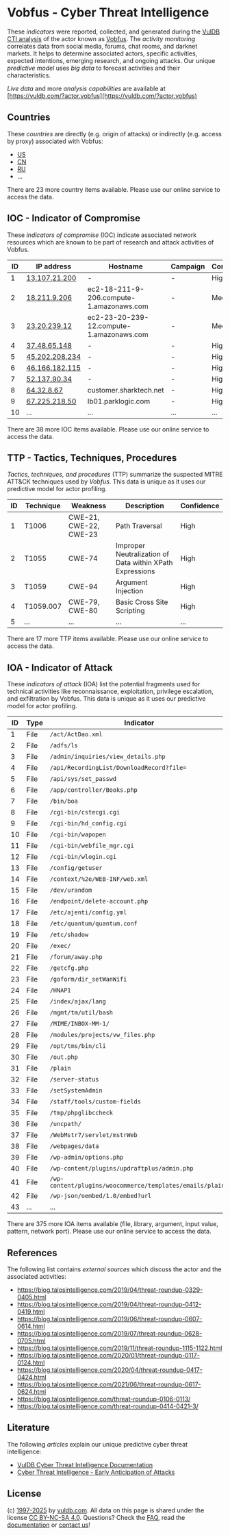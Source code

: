 # Vobfus - Cyber Threat Intelligence

These _indicators_ were reported, collected, and generated during the [VulDB CTI analysis](https://vuldb.com/?kb.cti) of the actor known as [Vobfus](https://vuldb.com/?actor.vobfus). The _activity monitoring_ correlates data from social media, forums, chat rooms, and darknet markets. It helps to determine associated actors, specific activities, expected intentions, emerging research, and ongoing attacks. Our unique _predictive model_ uses _big data_ to forecast activities and their characteristics.

_Live data_ and more _analysis capabilities_ are available at [https://vuldb.com/?actor.vobfus](https://vuldb.com/?actor.vobfus)

## Countries

These _countries_ are directly (e.g. origin of attacks) or indirectly (e.g. access by proxy) associated with Vobfus:

* [US](https://vuldb.com/?country.us)
* [CN](https://vuldb.com/?country.cn)
* [RU](https://vuldb.com/?country.ru)
* ...

There are 23 more country items available. Please use our online service to access the data.

## IOC - Indicator of Compromise

These _indicators of compromise_ (IOC) indicate associated network resources which are known to be part of research and attack activities of Vobfus.

ID | IP address | Hostname | Campaign | Confidence
-- | ---------- | -------- | -------- | ----------
1 | [13.107.21.200](https://vuldb.com/?ip.13.107.21.200) | - | - | High
2 | [18.211.9.206](https://vuldb.com/?ip.18.211.9.206) | ec2-18-211-9-206.compute-1.amazonaws.com | - | Medium
3 | [23.20.239.12](https://vuldb.com/?ip.23.20.239.12) | ec2-23-20-239-12.compute-1.amazonaws.com | - | Medium
4 | [37.48.65.148](https://vuldb.com/?ip.37.48.65.148) | - | - | High
5 | [45.202.208.234](https://vuldb.com/?ip.45.202.208.234) | - | - | High
6 | [46.166.182.115](https://vuldb.com/?ip.46.166.182.115) | - | - | High
7 | [52.137.90.34](https://vuldb.com/?ip.52.137.90.34) | - | - | High
8 | [64.32.8.67](https://vuldb.com/?ip.64.32.8.67) | customer.sharktech.net | - | High
9 | [67.225.218.50](https://vuldb.com/?ip.67.225.218.50) | lb01.parklogic.com | - | High
10 | ... | ... | ... | ...

There are 38 more IOC items available. Please use our online service to access the data.

## TTP - Tactics, Techniques, Procedures

_Tactics, techniques, and procedures_ (TTP) summarize the suspected MITRE ATT&CK techniques used by _Vobfus_. This data is unique as it uses our predictive model for actor profiling.

ID | Technique | Weakness | Description | Confidence
-- | --------- | -------- | ----------- | ----------
1 | T1006 | CWE-21, CWE-22, CWE-23 | Path Traversal | High
2 | T1055 | CWE-74 | Improper Neutralization of Data within XPath Expressions | High
3 | T1059 | CWE-94 | Argument Injection | High
4 | T1059.007 | CWE-79, CWE-80 | Basic Cross Site Scripting | High
5 | ... | ... | ... | ...

There are 17 more TTP items available. Please use our online service to access the data.

## IOA - Indicator of Attack

These _indicators of attack_ (IOA) list the potential fragments used for technical activities like reconnaissance, exploitation, privilege escalation, and exfiltration by Vobfus. This data is unique as it uses our predictive model for actor profiling.

ID | Type | Indicator | Confidence
-- | ---- | --------- | ----------
1 | File | `/act/ActDao.xml` | High
2 | File | `/adfs/ls` | Medium
3 | File | `/admin/inquiries/view_details.php` | High
4 | File | `/api/RecordingList/DownloadRecord?file=` | High
5 | File | `/api/sys/set_passwd` | High
6 | File | `/app/controller/Books.php` | High
7 | File | `/bin/boa` | Medium
8 | File | `/cgi-bin/cstecgi.cgi` | High
9 | File | `/cgi-bin/hd_config.cgi` | High
10 | File | `/cgi-bin/wapopen` | High
11 | File | `/cgi-bin/webfile_mgr.cgi` | High
12 | File | `/cgi-bin/wlogin.cgi` | High
13 | File | `/config/getuser` | High
14 | File | `/context/%2e/WEB-INF/web.xml` | High
15 | File | `/dev/urandom` | Medium
16 | File | `/endpoint/delete-account.php` | High
17 | File | `/etc/ajenti/config.yml` | High
18 | File | `/etc/quantum/quantum.conf` | High
19 | File | `/etc/shadow` | Medium
20 | File | `/exec/` | Low
21 | File | `/forum/away.php` | High
22 | File | `/getcfg.php` | Medium
23 | File | `/goform/dir_setWanWifi` | High
24 | File | `/HNAP1` | Low
25 | File | `/index/ajax/lang` | High
26 | File | `/mgmt/tm/util/bash` | High
27 | File | `/MIME/INBOX-MM-1/` | High
28 | File | `/modules/projects/vw_files.php` | High
29 | File | `/opt/tms/bin/cli` | High
30 | File | `/out.php` | Medium
31 | File | `/plain` | Low
32 | File | `/server-status` | High
33 | File | `/setSystemAdmin` | High
34 | File | `/staff/tools/custom-fields` | High
35 | File | `/tmp/phpglibccheck` | High
36 | File | `/uncpath/` | Medium
37 | File | `/WebMstr7/servlet/mstrWeb` | High
38 | File | `/webpages/data` | High
39 | File | `/wp-admin/options.php` | High
40 | File | `/wp-content/plugins/updraftplus/admin.php` | High
41 | File | `/wp-content/plugins/woocommerce/templates/emails/plain/` | High
42 | File | `/wp-json/oembed/1.0/embed?url` | High
43 | ... | ... | ...

There are 375 more IOA items available (file, library, argument, input value, pattern, network port). Please use our online service to access the data.

## References

The following list contains _external sources_ which discuss the actor and the associated activities:

* https://blog.talosintelligence.com/2019/04/threat-roundup-0329-0405.html
* https://blog.talosintelligence.com/2019/04/threat-roundup-0412-0419.html
* https://blog.talosintelligence.com/2019/06/threat-roundup-0607-0614.html
* https://blog.talosintelligence.com/2019/07/threat-roundup-0628-0705.html
* https://blog.talosintelligence.com/2019/11/threat-roundup-1115-1122.html
* https://blog.talosintelligence.com/2020/01/threat-roundup-0117-0124.html
* https://blog.talosintelligence.com/2020/04/threat-roundup-0417-0424.html
* https://blog.talosintelligence.com/2021/06/threat-roundup-0617-0624.html
* https://blog.talosintelligence.com/threat-roundup-0106-0113/
* https://blog.talosintelligence.com/threat-roundup-0414-0421-3/

## Literature

The following _articles_ explain our unique predictive cyber threat intelligence:

* [VulDB Cyber Threat Intelligence Documentation](https://vuldb.com/?kb.cti)
* [Cyber Threat Intelligence - Early Anticipation of Attacks](https://www.scip.ch/en/?labs.20201022)

## License

(c) [1997-2025](https://vuldb.com/?kb.changelog) by [vuldb.com](https://vuldb.com/?kb.about). All data on this page is shared under the license [CC BY-NC-SA 4.0](https://creativecommons.org/licenses/by-nc-sa/4.0/). Questions? Check the [FAQ](https://vuldb.com/?kb.faq), read the [documentation](https://vuldb.com/?kb) or [contact us](https://vuldb.com/?contact)!
